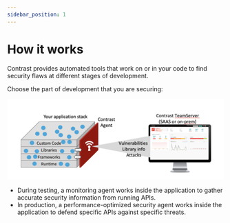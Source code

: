 ```yaml
---
sidebar_position: 1
---
```


# How it works

Contrast provides automated tools that work on or in your code to find security flaws at different stages of development.

Choose the part of development that you are securing:
 
![Diagram of components](how-it-works.png)

- During testing, a monitoring agent works inside the application to gather accurate security information from running APIs.
- In production, a performance-optimized security agent works inside the application to defend specific APIs against specific threats.
